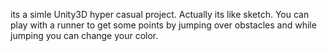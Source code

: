 its a simle Unity3D hyper casual project. Actually its like sketch. You can play with a runner to get some points by jumping over obstacles and while jumping you can change your color.
